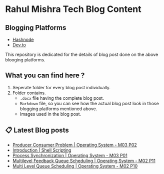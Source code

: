 # Rahul Mishra Tech Blog Content

## Blogging Platforms
- [Hashnode](https://programmingport.hashnode.dev/)
- [Dev.to](https://dev.to/rahulmishra05)

This repository is dedicated for the details of blog post done on the above blooging platforms.

## What you can find here ?
1. Seperate folder for every blog post individually.
2. Folder contains.
    - `.docx` file having the complete blog post.
    - `Markdown` file, so you can see how the actual blog post look in those blogging platforms mentioned above.
    - Images used in the blog post.

## 📋 Latest Blog posts
<!-- BLOG-POST-LIST:START -->
- [Producer Consumer Problem | Operating System - M03 P02](https://dev.to/rahulmishra05/producer-consumer-problem-operating-system-m03-p02-f52)
- [Introduction | Shell Scripting](https://dev.to/rahulmishra05/introduction-shell-scripting-p03)
- [Process Synchronization | Operating System - M03 P01](https://dev.to/rahulmishra05/process-synchronization-operating-system-m03-p01-1oci)
- [Multilevel Feedback Queue Scheduling | Operating System - M02 P11](https://dev.to/rahulmishra05/multilevel-feedback-queue-scheduling-operating-system-m02-p11-mc)
- [Multi Level Queue Scheduling | Operating System - M02 P10](https://dev.to/rahulmishra05/multi-level-queue-scheduling-operating-system-m02-p10-eio)
<!-- BLOG-POST-LIST:END -->

